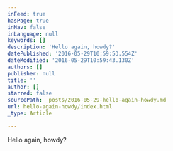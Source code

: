 ```yaml
---
inFeed: true
hasPage: true
inNav: false
inLanguage: null
keywords: []
description: 'Hello again, howdy?'
datePublished: '2016-05-29T10:59:53.554Z'
dateModified: '2016-05-29T10:59:43.130Z'
authors: []
publisher: null
title: ''
author: []
starred: false
sourcePath: _posts/2016-05-29-hello-again-howdy.md
url: hello-again-howdy/index.html
_type: Article

---
```

Hello again, howdy?